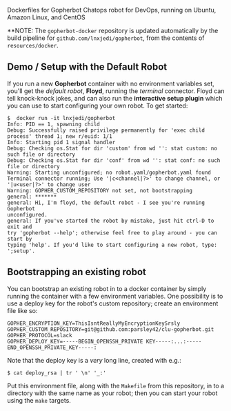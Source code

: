 Dockerfiles for Gopherbot Chatops robot for DevOps, running on Ubuntu, Amazon Linux, and CentOS

**NOTE: The `gopherbot-docker` repository is updated automatically by the build pipeline for `github.com/lnxjedi/gopherbot`, from the contents of `resources/docker`.

## Demo / Setup with the Default Robot

If you run a new **Gopherbot** container with no environment variables set, you'll get the *default robot*, **Floyd**, running the *terminal* connector. Floyd can tell knock-knock jokes, and can also run the **interactive setup plugin** which you can use to start configuring your own robot. To get started:
```shell
$  docker run -it lnxjedi/gopherbot
Info: PID == 1, spawning child
Debug: Successfully raised privilege permanently for 'exec child process' thread 1; new r/euid: 1/1
Info: Starting pid 1 signal handler
Debug: Checking os.Stat for dir 'custom' from wd '': stat custom: no such file or directory
Debug: Checking os.Stat for dir 'conf' from wd '': stat conf: no such file or directory
Warning: Starting unconfigured; no robot.yaml/gopherbot.yaml found
Terminal connector running; Use '|c<channel|?>' to change channel, or '|u<user|?>' to change user
Warning: GOPHER_CUSTOM_REPOSITORY not set, not bootstrapping
general: *******
general: Hi, I'm floyd, the default robot - I see you're running Gopherbot
unconfigured.
general: If you've started the robot by mistake, just hit ctrl-D to exit and
try 'gopherbot --help'; otherwise feel free to play around - you can start by
typing 'help'. If you'd like to start configuring a new robot, type:
';setup'.
```

## Bootstrapping an existing robot

You can bootstrap an existing robot in to a docker container by simply running the container with a few environment variables. One possibility is to use a deploy key for the robot's custom repository; create an environment file like so:
```shell
GOPHER_ENCRYPTION_KEY=ThisIsntReallyMyEncryptionKeySrsly
GOPHER_CUSTOM_REPOSITORY=git@github.com:parsley42/clu-gopherbot.git
GOPHER_PROTOCOL=slack
GOPHER_DEPLOY_KEY=-----BEGIN_OPENSSH_PRIVATE KEY-----:...:-----END_OPENSSH_PRIVATE_KEY-----:
```

Note that the deploy key is a _very_ long line, created with e.g.:
```shell
$ cat deploy_rsa | tr ' \n' '_:'
```

Put this environment file, along with the `Makefile` from this repository, in to a directory with the same name as your robot; then you can start your robot using the `make` targets.
